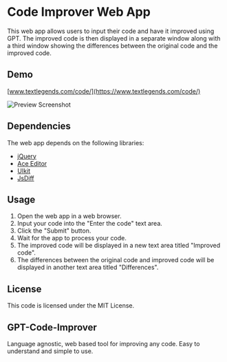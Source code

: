 # Code Improver Web App

This web app allows users to input their code and have it improved using GPT. The improved code is then displayed in a separate window along with a third window showing the differences between the original code and the improved code.

## Demo

[www.textlegends.com/code/](https://www.textlegends.com/code/)


![Preview Screenshot](preview.png)

## Dependencies

The web app depends on the following libraries:
- [jQuery](https://jquery.com/)
- [Ace Editor](https://ace.c9.io/)
- [UIkit](https://getuikit.com/)
- [JsDiff](https://github.com/kpdecker/jsdiff)

## Usage

1. Open the web app in a web browser.
2. Input your code into the "Enter the code" text area.
3. Click the "Submit" button.
4. Wait for the app to process your code.
5. The improved code will be displayed in a new text area titled "Improved code".
6. The differences between the original code and improved code will be displayed in another text area titled "Differences".

## License

This code is licensed under the MIT License.

## GPT-Code-Improver
Language agnostic, web based tool for improving any code. Easy to understand and simple to use.
